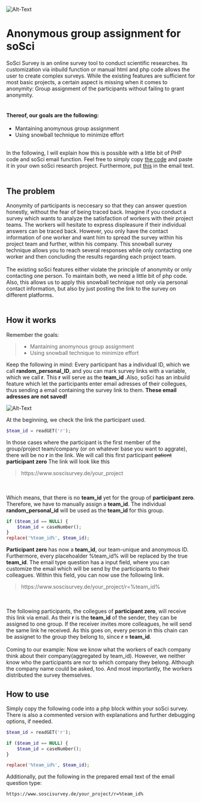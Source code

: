 ![Alt-Text](https://github.com/Ben-Ed/Anonymous_team_assignment_soSci/blob/master/anonymous_assignment.gif)

# Anonymous group assignment for soSci
SoSci Survey is an online survey tool to conduct scientific researches. Its customization via inbuild function or manual html and php code allows the user to create complex surveys. While the existing features are sufficient for most basic projects, a certain aspect is missing when it comes to anonymity: Group assignment of the participants without failing to grant anonymity.
<br></br>

#### Thereof, our goals are the following: 

- Mantaining anomynous group assignment
- Using snowball technique to minimize effort
<br></br>

In the following, I will explain how this is possible with a little bit of PHP code and soSci email function. Feel free to simply copy [the code](https://github.com/Ben-Ed/Anonymous_team_assignment_soSci/blob/master/php_code/assignment) and paste it in your own soSci research project. Furthermore, put [this](https://github.com/Ben-Ed/Anonymous_team_assignment_soSci/blob/master/php_code/email) in the email text. 
<br></br>

## The problem

Anonymity of participants is neccesary so that they can answer question honestly, without the fear of being traced back. Imagine if you conduct a survey which wants to analyze the satisfaction of workers with their project teams. The workers will hesitate to express displeasure if their individual answers can be traced back. However, you only have the contact information of one worker and want him to spread the survey within his project team and further, within his company. This snowball survey technique allows you to reach several responses while only contacting one worker and then concluding the results regarding each project team.
<br></br>
The existing soSci features either violate the principle of anonymity or only contacting one person. To maintain both, we need a little bit of php code. Also, this allows us to apply this snowball technique not only via personal contact information, but also by just posting the link to the survey on different platforms.
<br></br>

## How it works

Remember the goals: 

> - Mantaining anomynous group assignment
> - Using snowball technique to minimize effort

Keep the following in mind: Every participant has a individual ID, which we call **random_personal_ID**, and you can mark survey links with a variable, which we call **r**. This **r** will serve as the **team_id** .Also, soSci has an inbuild feature which let the participants enter email adresses of their collegues, thus sending a email containing the survey link to them. **These email adresses are not saved!**

![Alt-Text](https://github.com/Ben-Ed/Anonymous_team_assignment_soSci/blob/master/snowball_assignment.gif)

At the beginning, we check the link the participant used. 
```php
$team_id = readGET('r');
```
In those cases where the participant is the first member of the group/project team/company (or on whatever base you want to aggrate), there will be no **r** in the link. We will call this first participant ~~patient~~ **participant zero** The link will look like this

> ht<span>tps://<span>ww<span>w.<span>soscisurvey.de/your_project<span>
    
<br></br>
Which means, that there is no **team_id** yet for the group of **participant zero**. Therefore, we have to manually assign a **team_id**. The individual **random_personal_id** will be used as the **team_id** for this group. 

```php
if ($team_id == NULL) {
    $team_id = caseNumber();
}
replace('%team_id%', $team_id);
```
**Participant zero** has now a **team_id**, our team-unique and anonymous ID. Furthermore, every placehoalder %team_id% will be replaced by the true **team_id**. The email type question has a input field, where you can customize the email which will be send by the participants to their colleagues. Within this field, you can now use the following link.

> ht<span>tps://ww<span>w.s<span>oscisu<span>rvey.de/y<span>our_project/r=%team_id%<span>
     
<br></br>
The following participants, the collegues of **participant zero**, will receive this link via email. As their **r** is the **team_id** of the sender, they can be assigned to one group. If the receiver invites more colleagues, he will send the same link he received. As this goes on, every person in this chain can be assignet to the group they belong to, since **r = team_id**. 
<br></br>
Coming to our example: Now we know what the workers of each company think about their company(aggregated by team_id). However, we neither know who the participants are nor to which company they belong. Although the company name could be asked, too. And most importantly, the workers distributed the survey themselves. 

## How to use

Simply copy the following code into a php block within your soSci survey. There is also a commented version with explanations and further debugging options, if needed.

```php
$team_id = readGET('r');

if ($team_id == NULL) {
    $team_id = caseNumber();
}

replace('%team_id%', $team_id);
```

Additionally, put the following in the prepared email text of the email question type:
```
https://www.soscisurvey.de/your_project/r=%team_id%
```

